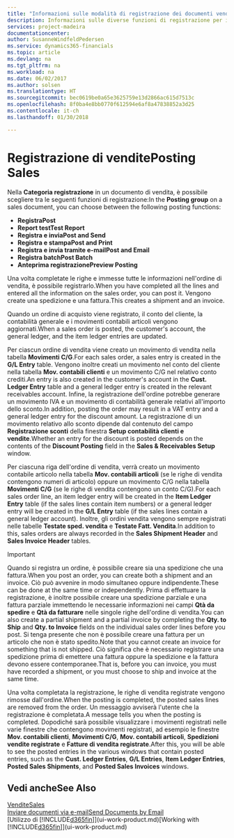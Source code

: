 ```yaml
---
title: "Informazioni sulle modalità di registrazione dei documenti vendita | Documenti Microsoft"
description: Informazioni sulle diverse funzioni di registrazione per i documenti di vendita.
services: project-madeira
documentationcenter: 
author: SusanneWindfeldPedersen
ms.service: dynamics365-financials
ms.topic: article
ms.devlang: na
ms.tgt_pltfrm: na
ms.workload: na
ms.date: 06/02/2017
ms.author: solsen
ms.translationtype: HT
ms.sourcegitcommit: bec0619be0a65e3625759e13d2866ac615d7513c
ms.openlocfilehash: 8f0ba4e8bb0770f612594e6af8a47838852a3d25
ms.contentlocale: it-ch
ms.lasthandoff: 01/30/2018

---
```

# <a name="posting-sales"></a><span data-ttu-id="f29a7-103">Registrazione di vendite</span><span class="sxs-lookup"><span data-stu-id="f29a7-103">Posting Sales</span></span>
<span data-ttu-id="f29a7-104">Nella **Categoria registrazione** in un documento di vendita, è possibile scegliere tra le seguenti funzioni di registrazione:</span><span class="sxs-lookup"><span data-stu-id="f29a7-104">In the **Posting group** on a sales document, you can choose between the following posting functions:</span></span>

* <span data-ttu-id="f29a7-105">**Registra**</span><span class="sxs-lookup"><span data-stu-id="f29a7-105">**Post**</span></span>
* <span data-ttu-id="f29a7-106">**Report test**</span><span class="sxs-lookup"><span data-stu-id="f29a7-106">**Test Report**</span></span>
* <span data-ttu-id="f29a7-107">**Registra e invia**</span><span class="sxs-lookup"><span data-stu-id="f29a7-107">**Post and Send**</span></span>
* <span data-ttu-id="f29a7-108">**Registra e stampa**</span><span class="sxs-lookup"><span data-stu-id="f29a7-108">**Post and Print**</span></span>
* <span data-ttu-id="f29a7-109">**Registra e invia tramite e-mail**</span><span class="sxs-lookup"><span data-stu-id="f29a7-109">**Post and Email**</span></span>
* <span data-ttu-id="f29a7-110">**Registra batch**</span><span class="sxs-lookup"><span data-stu-id="f29a7-110">**Post Batch**</span></span>
* <span data-ttu-id="f29a7-111">**Anteprima registrazione**</span><span class="sxs-lookup"><span data-stu-id="f29a7-111">**Preview Posting**</span></span>

<span data-ttu-id="f29a7-112">Una volta completate le righe e immesse tutte le informazioni nell'ordine di vendita, è possibile registrarlo.</span><span class="sxs-lookup"><span data-stu-id="f29a7-112">When you have completed all the lines and entered all the information on the sales order, you can post it.</span></span> <span data-ttu-id="f29a7-113">Vengono create una spedizione e una fattura.</span><span class="sxs-lookup"><span data-stu-id="f29a7-113">This creates a shipment and an invoice.</span></span>

<span data-ttu-id="f29a7-114">Quando un ordine di acquisto viene registrato, il conto del cliente, la contabilità generale e i movimenti contabili articoli vengono aggiornati.</span><span class="sxs-lookup"><span data-stu-id="f29a7-114">When a sales order is posted, the customer's account, the general ledger, and the item ledger entries are updated.</span></span>

<span data-ttu-id="f29a7-115">Per ciascun ordine di vendita viene creato un movimento di vendita nella tabella **Movimenti C/G**.</span><span class="sxs-lookup"><span data-stu-id="f29a7-115">For each sales order, a sales entry is created in the **G/L Entry** table.</span></span> <span data-ttu-id="f29a7-116">Vengono inoltre creati un movimento nel conto del cliente nella tabella **Mov. contabili clienti** e un movimento C/G nel relativo conto crediti.</span><span class="sxs-lookup"><span data-stu-id="f29a7-116">An entry is also created in the customer's account in the **Cust. Ledger Entry** table and a general ledger entry is created in the relevant receivables account.</span></span> <span data-ttu-id="f29a7-117">Infine, la registrazione dell'ordine potrebbe generare un movimento IVA e un movimento di contabilità generale relativi all'importo dello sconto.</span><span class="sxs-lookup"><span data-stu-id="f29a7-117">In addition, posting the order may result in a VAT entry and a general ledger entry for the discount amount.</span></span> <span data-ttu-id="f29a7-118">La registrazione di un movimento relativo allo sconto dipende dal contenuto del campo **Registrazione sconti** della finestra **Setup contabilità clienti e vendite**.</span><span class="sxs-lookup"><span data-stu-id="f29a7-118">Whether an entry for the discount is posted depends on the contents of the **Discount Posting** field in the **Sales & Receivables Setup** window.</span></span>

<span data-ttu-id="f29a7-119">Per ciascuna riga dell'ordine di vendita, verrà creato un movimento contabile articolo nella tabella **Mov. contabili articoli** (se le righe di vendita contengono numeri di articolo) oppure un movimento C/G nella tabella **Movimenti C/G** (se le righe di vendita contengono un conto C/G).</span><span class="sxs-lookup"><span data-stu-id="f29a7-119">For each sales order line, an item ledger entry will be created in the **Item Ledger Entry** table (if the sales lines contain item numbers) or a general ledger entry will be created in the **G/L Entry** table (if the sales lines contain a general ledger account).</span></span> <span data-ttu-id="f29a7-120">Inoltre, gli ordini vendita vengono sempre registrati nelle tabelle **Testate sped. vendita** e **Testate Fatt. Vendita**.</span><span class="sxs-lookup"><span data-stu-id="f29a7-120">In addition to this, sales orders are always recorded in the **Sales Shipment Header** and **Sales Invoice Header** tables.</span></span>

> [!IMPORTANT]  
>   <span data-ttu-id="f29a7-121">Quando si registra un ordine, è possibile creare sia una spedizione che una fattura.</span><span class="sxs-lookup"><span data-stu-id="f29a7-121">When you post an order, you can create both a shipment and an invoice.</span></span> <span data-ttu-id="f29a7-122">Ciò può avvenire in modo simultaneo oppure indipendente.</span><span class="sxs-lookup"><span data-stu-id="f29a7-122">These can be done at the same time or independently.</span></span> <span data-ttu-id="f29a7-123">Prima di effettuare la registrazione, è inoltre possibile creare una spedizione parziale e una fattura parziale immettendo le necessarie informazioni nei campi **Qtà da spedire** e **Qtà da fatturare** nelle singole righe dell'ordine di vendita.</span><span class="sxs-lookup"><span data-stu-id="f29a7-123">You can also create a partial shipment and a partial invoice by completing the **Qty. to Ship** and **Qty. to Invoice** fields on the individual sales order lines before you post.</span></span> <span data-ttu-id="f29a7-124">Si tenga presente che non è possibile creare una fattura per un articolo che non è stato spedito.</span><span class="sxs-lookup"><span data-stu-id="f29a7-124">Note that you cannot create an invoice for something that is not shipped.</span></span> <span data-ttu-id="f29a7-125">Ciò significa che è necessario registrare una spedizione prima di emettere una fattura oppure la spedizione e la fattura devono essere contemporanee.</span><span class="sxs-lookup"><span data-stu-id="f29a7-125">That is, before you can invoice, you must have recorded a shipment, or you must choose to ship and invoice at the same time.</span></span>

<span data-ttu-id="f29a7-126">Una volta completata la registrazione, le righe di vendita registrate vengono rimosse dall'ordine.</span><span class="sxs-lookup"><span data-stu-id="f29a7-126">When the posting is completed, the posted sales lines are removed from the order.</span></span> <span data-ttu-id="f29a7-127">Un messaggio avviserà l'utente che la registrazione è completata.</span><span class="sxs-lookup"><span data-stu-id="f29a7-127">A message tells you when the posting is completed.</span></span> <span data-ttu-id="f29a7-128">Dopodiché sarà possibile visualizzare i movimenti registrati nelle varie finestre che contengono movimenti registrati, ad esempio le finestre **Mov. contabili clienti**, **Movimenti C/G**, **Mov. contabili articoli**, **Spedizioni vendite registrate** e **Fatture di vendita registrate**.</span><span class="sxs-lookup"><span data-stu-id="f29a7-128">After this, you will be able to see the posted entries in the various windows that contain posted entries, such as the **Cust. Ledger Entries**, **G/L Entries**, **Item Ledger Entries**, **Posted Sales Shipments**, and **Posted Sales Invoices** windows.</span></span>

## <a name="see-also"></a><span data-ttu-id="f29a7-129">Vedi anche</span><span class="sxs-lookup"><span data-stu-id="f29a7-129">See Also</span></span>
[<span data-ttu-id="f29a7-130">Vendite</span><span class="sxs-lookup"><span data-stu-id="f29a7-130">Sales</span></span>](sales-manage-sales.md)  
[<span data-ttu-id="f29a7-131">Inviare documenti via e-mail</span><span class="sxs-lookup"><span data-stu-id="f29a7-131">Send Documents by Email</span></span>](ui-how-send-documents-email.md)  
<span data-ttu-id="f29a7-132">[Utilizzo di [!INCLUDE[d365fin](includes/d365fin_md.md)]](ui-work-product.md)</span><span class="sxs-lookup"><span data-stu-id="f29a7-132">[Working with [!INCLUDE[d365fin](includes/d365fin_md.md)]](ui-work-product.md)</span></span>


